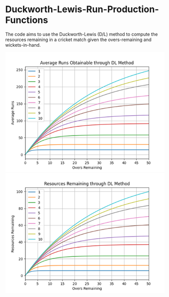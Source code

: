 # Duckworth-Lewis-Run-Production-Functions
The code aims to use the Duckworth-Lewis (D/L) method to compute the resources remaining in a cricket match given the overs-remaining and wickets-in-hand.

![alt text](https://github.com/saiharish97/Duckworth-Lewis-Run-Production-Functions/blob/main/code/average_runs.png?raw=true)
![alt text](https://github.com/saiharish97/Duckworth-Lewis-Run-Production-Functions/blob/main/code/resources_remaining.png?raw=true)
